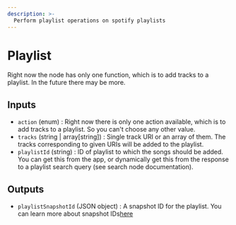 ```yaml
---
description: >-
  Perform playlist operations on spotify playlists
---
```

# Playlist
 Right now the node has only one function, which is to add tracks to a playlist. In the future there may be more.
## Inputs
* `action` (enum) :  Right now there is only one action available, which is to add tracks to a playlist. So you can't choose any other value.
* `tracks` (string | array[string]) :  Single track URI or an array of them. The tracks corresponding to given URIs will be added to the playlist.
* `playlistId` (string) :  ID of playlist to which the songs should be added. You can get this from the app, or dynamically get this from the response to a playlist search query (see search node documentation).

## Outputs
* `playlistSnapshotId` (JSON object) :  A snapshot ID for the playlist. You can learn more about snapshot IDs[here](https://developer.spotify.com/documentation/general/guides/working-with-playlists/#version-control-and-snapshots) 
